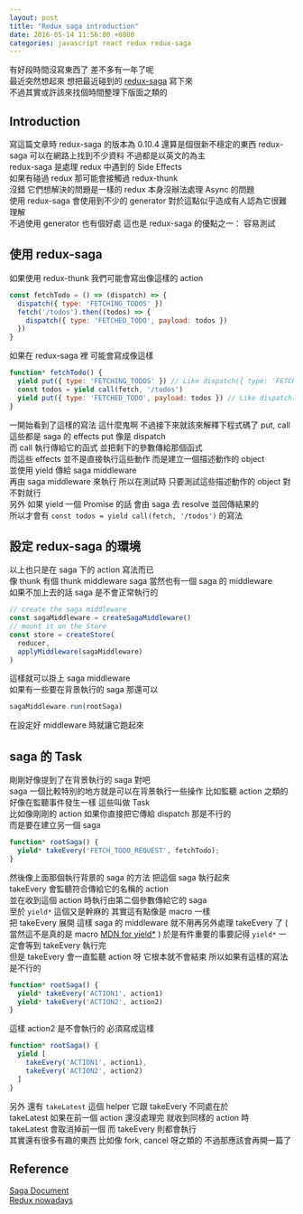```yaml
---
layout: post
title: "Redux saga introduction"
date: 2016-05-14 11:56:00 +0800
categories: javascript react redux redux-saga
---
```


有好段時間沒寫東西了 差不多有一年了呢  
最近突然想起來 想把最近碰到的 [redux-saga](https://github.com/yelouafi/redux-saga) 寫下來  
不過其實或許該來找個時間整理下版面之類的  

## Introduction ##
寫這篇文章時 redux-saga 的版本為 0.10.4 還算是個很新不穩定的東西
redux-saga 可以在網路上找到不少資料 不過都是以英文的為主  
redux-saga 是處理 redux 中遇到的 Side Effects  
如果有碰過 redux 那可能會接觸過 redux-thunk  
沒錯 它們想解決的問題是一樣的 redux 本身沒辦法處理 Async 的問題    
使用 redux-saga 會使用到不少的 generator 對於這點似乎造成有人認為它很難理解  
不過使用 generator 也有個好處 這也是 redux-saga 的優點之一： 容易測試  

## 使用 redux-saga ##
如果使用 redux-thunk 我們可能會寫出像這樣的 action  
```javascript
const fetchTodo = () => (dispatch) => {
  dispatch({ type: 'FETCHING_TODOS' })
  fetch('/todos').then((todos) => {
    dispatch({ type: 'FETCHED_TODO', payload: todos })
  })
}
```
如果在 redux-saga 裡 可能會寫成像這樣  
```javascript
function* fetchTodo() {
  yield put({ type: 'FETCHING_TODOS' }) // Like dispatch({ type: 'FETCHING_TODOS' })
  const todos = yield call(fetch, '/todos')
  yield put({ type: 'FETCHED_TODO', payload: todos }) // Like dispatch({ type: 'FETCHED_TODO' })
}
```
一開始看到了這樣的寫法 這什麼鬼啊 不過接下來就該來解釋下程式碼了
put, call 這些都是 saga 的 effects put 像是 dispatch  
而 call 執行傳給它的函式 並把剩下的參數傳給那個函式  
而這些 effects 並不是直接執行這些動作 而是建立一個描述動作的 object  
並使用 yield 傳給 saga middleware  
再由 saga middleware 來執行 所以在測試時 只要測試這些描述動作的 object 對不對就行  
另外 如果 yield 一個 Promise 的話 會由 saga 去 resolve 並回傳結果的  
所以才會有 `const todos = yield call(fetch, '/todos')` 的寫法  

## 設定 redux-saga 的環境 ##
以上也只是在 saga 下的 action 寫法而已  
像 thunk 有個 thunk middleware saga 當然也有一個 saga 的 middleware  
如果不加上去的話 saga 是不會正常執行的
```javascript
// create the saga middleware
const sagaMiddleware = createSagaMiddleware()
// mount it on the Store
const store = createStore(
  reducer,
  applyMiddleware(sagaMiddleware)
)
```
這樣就可以掛上 saga middleware  
如果有一些要在背景執行的 saga 那還可以
```javascript
sagaMiddleware.run(rootSaga)
```
在設定好 middleware 時就讓它跑起來

## saga 的 Task ##
剛剛好像提到了在背景執行的 saga 對吧  
saga 一個比較特別的地方就是可以在背景執行一些操作 比如監聽 action 之類的  
好像在監聽事件發生一樣 這些叫做 Task  
比如像剛剛的 action 如果你直接把它傳給 dispatch 那是不行的  
而是要在建立另一個 saga
```javascript
function* rootSaga() {
  yield* takeEvery('FETCH_TODO_REQUEST', fetchTodo);
}
```
然後像上面那個執行背景的 saga 的方法 把這個 saga 執行起來  
takeEvery 會監聽符合傳給它的名稱的 action  
並在收到這個 action 時執行由第二個參數傳給它的 saga  
至於 `yield*` 這個又是幹麻的 其實這有點像是 macro 一樣  
把 takeEvery 展開 這樣 saga 的 middleware 就不用再另外處理 takeEvery 了
( 當然這不是真的是 macro [MDN for yield*](mdn-yield-star) )
於是有件重要的事要記得 `yield*` 一定會等到 takeEvery 執行完  
但是 takeEvery 會一直監聽 action 呀 它根本就不會結束 所以如果有這樣的寫法是不行的  
```javaScript
function* rootSaga() {
  yield* takeEvery('ACTION1', action1)
  yield* takeEvery('ACTION2', action2)
}
```
這樣 action2 是不會執行的 必須寫成這樣
```javaScript
function* rootSaga() {
  yield [
    takeEvery('ACTION1', action1),
    takeEvery('ACTION2', action2)
  ]
}
```
另外 還有 `takeLatest` 這個 helper 它跟 takeEvery 不同處在於  
takeLatest 如果在前一個 action 還沒處理完 就收到同樣的 action 時  
takeLatest 會取消掉前一個 而 takeEvery 則都會執行  
其實還有很多有趣的東西 比如像 fork, cancel 呀之類的 不過那應該會再開一篇了  

## Reference ##
[Saga Document](http://yelouafi.github.io/redux-saga/index.html)  
[Redux nowadays](http://riadbenguella.com/from-actions-creators-to-sagas-redux-upgraded/)

[mdn-yield-star]: https://developer.mozilla.org/en-US/docs/Web/JavaScript/Reference/Operators/yield*
